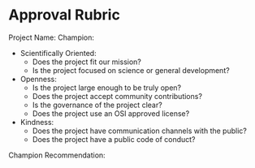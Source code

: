 # Approval Rubric

Project Name:
Champion: 

- Scientifically Oriented:
	- Does the project fit our mission?
	- Is the project focused on science or general development?
- Openness:
	- Is the project large enough to be truly open?
	- Does the project accept community contributions?
	- Is the governance of the project clear?
	- Does the project use an OSI approved license?
- Kindness:
	- Does the project have communication channels with the public?
	- Does the project have a public code of conduct?

Champion Recommendation:
